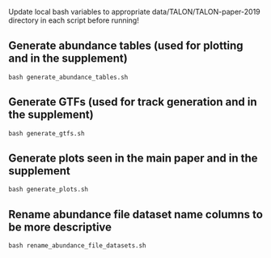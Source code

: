 Update local bash variables to appropriate data/TALON/TALON-paper-2019 directory in each script before running!

## Generate abundance tables (used for plotting and in the supplement)
```
bash generate_abundance_tables.sh
```

## Generate GTFs (used for track generation and in the supplement)
```
bash generate_gtfs.sh
```

## Generate plots seen in the main paper and in the supplement
```
bash generate_plots.sh
```

## Rename abundance file dataset name columns to be more descriptive
```
bash rename_abundance_file_datasets.sh
```
